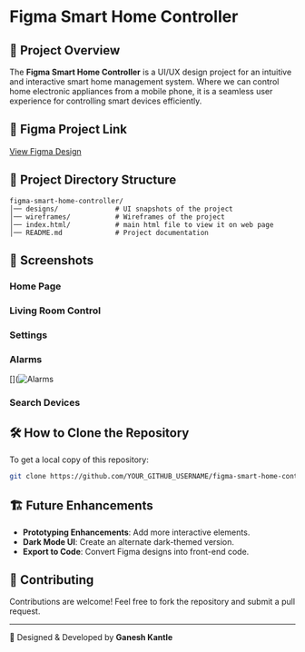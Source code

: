 # Figma Smart Home Controller

## 📌 Project Overview
The **Figma Smart Home Controller** is a UI/UX design project for an intuitive and interactive smart home management system. Where we can control home electronic appliances from a mobile phone, it is a seamless user experience for controlling smart devices efficiently.

## 🔗 Figma Project Link
[View Figma Design](https://www.figma.com/design/jLm5BGaZzCVkIEF0Tr9WbL/Smart-Home-(Community)?node-id=0-1&m=dev&t=ZpwDgyDktCZxORfR-1)

## 📂 Project Directory Structure
```
figma-smart-home-controller/
│── designs/              # UI snapshots of the project
│── wireframes/           # Wireframes of the project
│── index.html/           # main html file to view it on web page
│── README.md             # Project documentation
```

## 📸 Screenshots

### Home Page 
[](https://github.com/user-attachments/assets/cb97b879-f14a-475a-9668-1a54ca684e64)
### Living Room Control
[](https://github.com/user-attachments/assets/ed5d6c4b-825f-4431-a36e-6dc7ff7b7d13)
### Settings
[](https://github.com/user-attachments/assets/b1787ec0-3660-4fd3-8132-0988031066e6)
### Alarms
[](![Alarms](https://github.com/user-attachments/assets/708d8ac7-69f4-41e2-bc1d-ff10f34cc45e)
### Search Devices 
[](https://github.com/user-attachments/assets/cb97b879-f14a-475a-9668-1a54ca684e64)


## 🛠 How to Clone the Repository
To get a local copy of this repository:
```sh
git clone https://github.com/YOUR_GITHUB_USERNAME/figma-smart-home-controller.git
```


## 🏗 Future Enhancements
- **Prototyping Enhancements**: Add more interactive elements.
- **Dark Mode UI**: Create an alternate dark-themed version.
- **Export to Code**: Convert Figma designs into front-end code.

## 📌 Contributing
Contributions are welcome! Feel free to fork the repository and submit a pull request.

---
🚀 Designed & Developed by **Ganesh Kantle**
